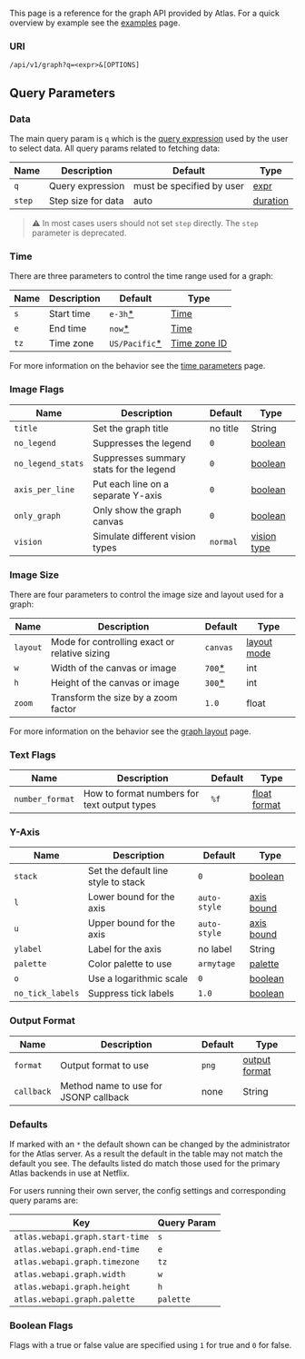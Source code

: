 This page is a reference for the graph API provided by
Atlas. For a quick overview by example see the [examples](Examples) page.

### URI

`/api/v1/graph?q=<expr>&[OPTIONS]`

## Query Parameters

### Data

The main query param is `q` which is the [query expression](Stack-Language) used by the user to select data. All query params related to fetching data:

| Name   | Description           | Default                    | Type                                 |
|--------|-----------------------|----------------------------|--------------------------------------|
| `q`    | Query expression      | must be specified by user  | [expr](Stack-Language)               |
| `step` | Step size for data    | auto                       | [duration](Time-Parameters#durations) |

> :warning: In most cases users should not set `step` directly. The `step` parameter
> is deprecated.

### Time

There are three parameters to control the time range used for a graph:

| Name   | Description | Default                    | Type |
|--------|-------------|----------------------------|------|
| `s`    | Start time  | `e-3h`[*](#defaults)       | [Time](Time-Parameters#time)              |
| `e`    | End time    | `now`[*](#defaults)        | [Time](Time-Parameters#time)              |
| `tz`   | Time zone   | `US/Pacific`[*](#defaults) | [Time zone ID](Time-Parameters#time-zone) |

For more information on the behavior see the [time parameters](Time-Parameters) page.

### Image Flags

| Name              | Description                              | Default      | Type                        |
|-------------------|------------------------------------------|--------------|-----------------------------|
| `title`           | Set the graph title                      | no title     | String                      |
| `no_legend`       | Suppresses the legend                    | `0`          | [boolean](#boolean-flags)   |
| `no_legend_stats` | Suppresses summary stats for the legend  | `0`          | [boolean](#boolean-flags)   |
| `axis_per_line`   | Put each line on a separate Y-axis       | `0`          | [boolean](#boolean-flags)   |
| `only_graph`      | Only show the graph canvas               | `0`          | [boolean](#boolean-flags)   |
| `vision`          | Simulate different vision types          | `normal`     | [vision type](Vision#types) |

### Image Size

There are four parameters to control the image size and layout used for a graph:

| Name     | Description                                    | Default             | Type                              |
|----------|------------------------------------------------|---------------------|-----------------------------------|
| `layout` | Mode for controlling exact or relative sizing  | `canvas`            | [layout mode](Graph-Layout#modes) |
| `w`      | Width of the canvas or image                   | `700`[*](#defaults) | int                               |
| `h`      | Height of the canvas or image                  | `300`[*](#defaults) | int                               |
| `zoom`   | Transform the size by a zoom factor            | `1.0`               | float                             |

For more information on the behavior see the [graph layout](Graph-Layout) page.

### Text Flags

| Name            | Description                                  | Default   | Type                                  |
|-----------------|----------------------------------------------|-----------|---------------------------------------|
| `number_format` | How to format numbers for text output types  | `%f`     | [float format](https://docs.oracle.com/javase/8/docs/api/java/util/Formatter.html#dndec) |

### Y-Axis

| Name             | Description                          | Default      | Type                          |
|------------------|--------------------------------------|--------------|-------------------------------|
| `stack`          | Set the default line style to stack  | `0`          | [boolean](#boolean-flags)     |
| `l`              | Lower bound for the axis             | `auto-style` | [axis bound](Axis-Bounds)     |
| `u`              | Upper bound for the axis             | `auto-style` | [axis bound](Axis-Bounds)     |
| `ylabel`         | Label for the axis                   | no label     | String                        |
| `palette`        | Color palette to use                 | `armytage`   | [palette](Color-Palettes)     |
| `o`              | Use a logarithmic scale              | `0`          | [boolean](#boolean-flags)     |
| `no_tick_labels` | Suppress tick labels                 | `1.0`        | [boolean](#boolean-flags)     |

### Output Format

| Name        | Description                            | Default   | Type                                  |
|-------------|----------------------------------------|-----------|---------------------------------------|
| `format`    | Output format to use                   | `png`     | [output format](Output-Formats)       |
| `callback`  | Method name to use for JSONP callback  | none      | String                                |

### Defaults

If marked with an `*` the default shown can be changed by the administrator for the Atlas server. As a result
the default in the table may not match the default you see. The defaults listed do match those used for the
primary Atlas backends in use at Netflix.

For users running their own server, the config settings and corresponding query params are:

| Key                                   | Query Param |
|---------------------------------------|-------------|
| `atlas.webapi.graph.start-time`       | `s`         |
| `atlas.webapi.graph.end-time`         | `e`         |
| `atlas.webapi.graph.timezone`         | `tz`        |
| `atlas.webapi.graph.width`            | `w`         |
| `atlas.webapi.graph.height`           | `h`         |
| `atlas.webapi.graph.palette`          | `palette`   |

### Boolean Flags

Flags with a true or false value are specified using `1` for true and `0` for false.
